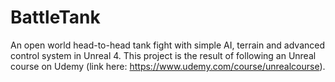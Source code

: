 # BattleTank
An open world head-to-head tank fight with simple AI, terrain and advanced control system in Unreal 4. This project is the result of following an Unreal course on Udemy (link here: https://www.udemy.com/course/unrealcourse).
